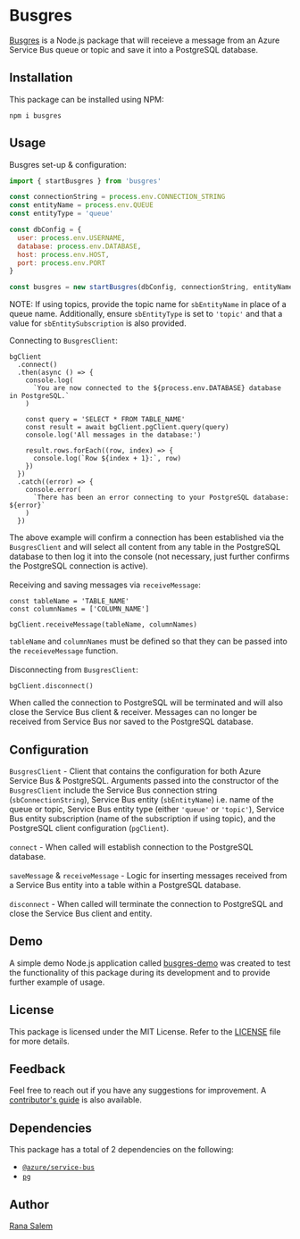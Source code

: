 # Busgres
[Busgres](https://www.npmjs.com/package/busgres) is a Node.js package that will receieve a message from an Azure Service Bus queue or topic and save it into a PostgreSQL database.

## Installation

This package can be installed using NPM:

```
npm i busgres
```

## Usage

Busgres set-up & configuration:

```JavaScript
import { startBusgres } from 'busgres'

const connectionString = process.env.CONNECTION_STRING
const entityName = process.env.QUEUE
const entityType = 'queue'

const dbConfig = {
  user: process.env.USERNAME,
  database: process.env.DATABASE,
  host: process.env.HOST,
  port: process.env.PORT
}

const busgres = new startBusgres(dbConfig, connectionString, entityName, entityType)
```

NOTE: If using topics, provide the topic name for `sbEntityName` in place of a queue name. Additionally, ensure `sbEntityType` is set to `'topic'` and that a value for `sbEntitySubscription` is also provided.

Connecting to `BusgresClient`:

```
bgClient
  .connect()
  .then(async () => {
    console.log(
      `You are now connected to the ${process.env.DATABASE} database in PostgreSQL.`
    )

    const query = 'SELECT * FROM TABLE_NAME'
    const result = await bgClient.pgClient.query(query)
    console.log('All messages in the database:')

    result.rows.forEach((row, index) => {
      console.log(`Row ${index + 1}:`, row)
    })
  })
  .catch((error) => {
    console.error(
      `There has been an error connecting to your PostgreSQL database: ${error}`
    )
  })
```

The above example will confirm a connection has been established via the `BusgresClient` and will select all content from any table in the PostgreSQL database to then log it into the console (not necessary, just further confirms the PostgreSQL connection is active).<br><br>
Receiving and saving messages via `receiveMessage`:

```
const tableName = 'TABLE_NAME'
const columnNames = ['COLUMN_NAME']

bgClient.receiveMessage(tableName, columnNames)
```

`tableName` and `columnNames` must be defined so that they can be passed into the `receieveMessage` function.<br><br>
Disconnecting from `BusgresClient`:

```
bgClient.disconnect()
```

When called the connection to PostgreSQL will be terminated and will also close the Service Bus client & receiver. Messages can no longer be received from Service Bus nor saved to the PostgreSQL database.

## Configuration

`BusgresClient` - Client that contains the configuration for both Azure Service Bus & PostgreSQL. Arguments passed into the constructor of the `BusgresClient` include the Service Bus connection string (`sbConnectionString`), Service Bus entity (`sbEntityName`) i.e. name of the queue or topic, Service Bus entity type (either `'queue'` or `'topic'`), Service Bus entity subscription (name of the subscription if using topic), and the PostgreSQL client configuration (`pgClient`).<br><br>
`connect` - When called will establish connection to the PostgreSQL database.<br><br>
`saveMessage` & `receiveMessage` - Logic for inserting messages received from a Service Bus entity into a table within a PostgreSQL database.<br><br>
`disconnect` - When called will terminate the connection to PostgreSQL and close the Service Bus client and entity.

## Demo

A simple demo Node.js application called [busgres-demo](https://github.com/rtasalem/busgres-demo) was created to test the functionality of this package during its development and to provide further example of usage.

## License

This package is licensed under the MIT License. Refer to the [LICENSE](https://github.com/rtasalem/busgres/blob/main/LICENSE) file for more details.

## Feedback

Feel free to reach out if you have any suggestions for improvement. A [contributor's guide](https://github.com/rtasalem/busgres/blob/main/CONTRIBUTORS-GUIDE.md) is also available.

## Dependencies

This package has a total of 2 dependencies on the following:

- [`@azure/service-bus`](https://www.npmjs.com/package/@azure/service-bus)
- [`pg`](https://www.npmjs.com/package/pg)

## Author

[Rana Salem](https://github.com/rtasalem)
